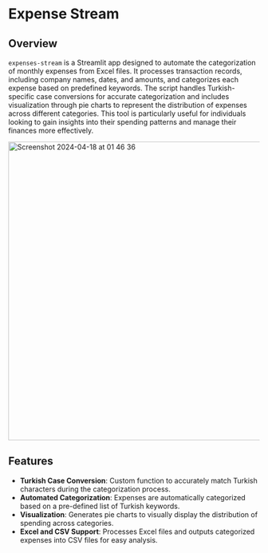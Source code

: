 # Expense Stream

## Overview

`expenses-stream` is a Streamlit app designed to automate the categorization of monthly expenses from Excel files. It processes transaction records, including company names, dates, and amounts, and categorizes each expense based on predefined keywords. The script handles Turkish-specific case conversions for accurate categorization and includes visualization through pie charts to represent the distribution of expenses across different categories. This tool is particularly useful for individuals looking to gain insights into their spending patterns and manage their finances more effectively.

<img width="598" alt="Screenshot 2024-04-18 at 01 46 36" src="https://github.com/sedyldz/expense-stream/assets/41821819/0bd960ab-aa17-4335-9e73-a18231ae9562">


## Features

- **Turkish Case Conversion**: Custom function to accurately match Turkish characters during the categorization process.
- **Automated Categorization**: Expenses are automatically categorized based on a pre-defined list of Turkish keywords.
- **Visualization**: Generates pie charts to visually display the distribution of spending across categories.
- **Excel and CSV Support**: Processes Excel files and outputs categorized expenses into CSV files for easy analysis.
